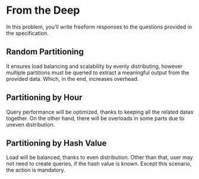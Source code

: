 # From the Deep
In this problem, you'll write freeform responses to the questions provided in the specification.

## Random Partitioning
It ensures load balancing and scalability by evenly distributing, however multiple partitions must be queried to extract a meaningful output from the provided data. Which, in the end, increases overhead.

## Partitioning by Hour
Query performance will be optimized, thanks to keeping all the related datas together. On the other hand, there will be overloads in some parts due to uneven distribution.

## Partitioning by Hash Value
Load will be balanced, thanks to even distribution. Other than that, user may not need to create queries, if the hash value is known. Except this scenario, the action is mandatory.
